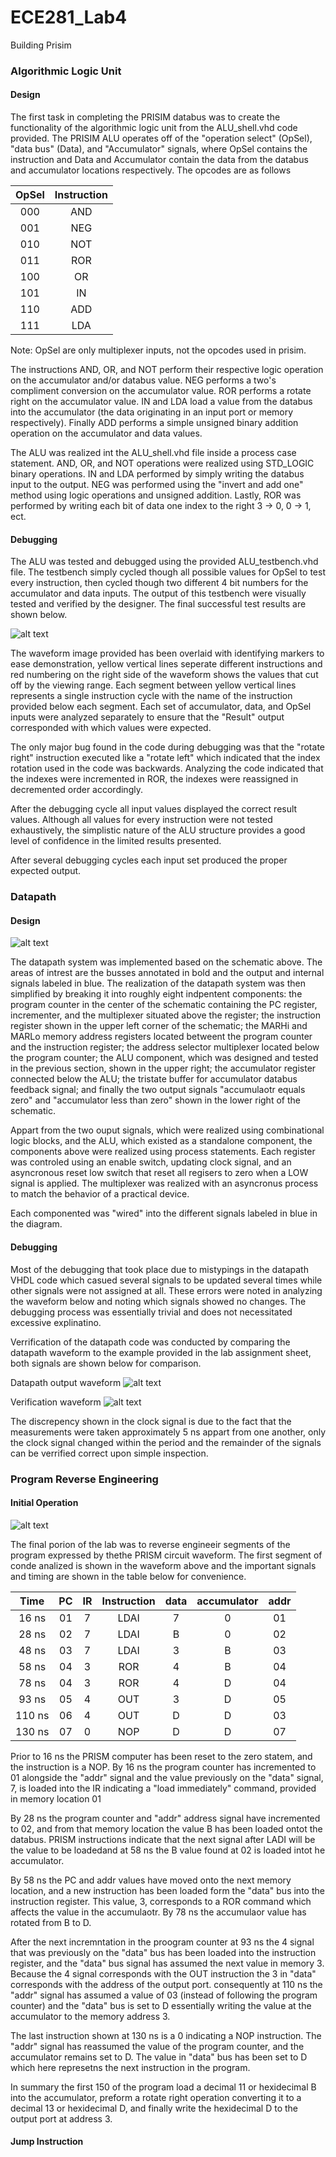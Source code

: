 ECE281_Lab4
===========

Building Prisim

### Algorithmic Logic Unit

#### Design

The first task in completing the PRISIM databus was to create the functionality of the algorithmic logic unit from the ALU_shell.vhd code provided. The PRISIM ALU operates off of the "operation select" (OpSel), "data bus" (Data), and "Accumulator" signals, where OpSel contains the instruction and Data and Accumulator contain the data from the databus and accumulator locations respectively. The opcodes are as follows

|OpSel|Instruction|
|:-:|:-:|
|000|AND|
|001|NEG|
|010|NOT|
|011|ROR|
|100|OR|
|101|IN|
|110|ADD|
|111|LDA|

 Note: OpSel are only multiplexer inputs, not the opcodes used in prisim.
  
The instructions AND, OR, and NOT perform their respective logic operation on the accumulator and/or databus value. NEG performs a two's compliment conversion on the accumulator value. ROR performs a rotate right on the accumulator value. IN and LDA load a value from the databus into the accumulator (the data originating in an input port or memory respectively). Finally ADD performs a simple unsigned binary addition operation on the accumulator and data values.

The ALU was realized int the ALU_shell.vhd file inside a process case statement. AND, OR, and NOT operations were realized using STD_LOGIC binary operations. IN and LDA performed by simply writing the databus input to the output. NEG was performed using the "invert and add one" method using logic operations and unsigned addition. Lastly, ROR was performed by writing each bit of data one index to the right 3 -> 0, 0 -> 1, ect.

#### Debugging

The ALU was tested and debugged using the provided ALU_testbench.vhd file. The testbench simply cycled though all possible values for OpSel to test every instruction, then cycled though two different 4 bit numbers for the accumulator and data inputs. The output of this testbench were visually tested and verified by the designer. The final successful test  results are shown below.

![alt text](https://raw2.github.com/IanGoodbody/ECE281_Lab4/master/ALU_test.jpg "ALU Testbench Waveform")

The waveform image provided has been overlaid with identifying markers to ease demonstration, yellow vertical lines seperate different instructions and red numbering on the right side of the waveform shows the values that cut off by the viewing range. Each segment between yellow vertical lines represents a single instruction cycle with the name of the instruction provided below each segment. Each set of accumulator, data, and OpSel inputs were analyzed separately to ensure that the "Result" output corresponded with which values were expected. 

The only major bug found in the code during debugging was that the "rotate right" instruction executed like a "rotate left" which indicated that the index rotation used in the code was backwards. Analyzing the code indicated that the indexes were incremented in ROR, the indexes were reassigned in decremented order accordingly.

After the debugging cycle all input values displayed the correct result values. Although all values for every instruction were not tested exhaustively, the simplistic nature of the ALU structure provides a good level of confidence in the limited results presented.

After several debugging cycles each input set produced the proper expected output.

### Datapath

#### Design

![alt text](https://raw.githubusercontent.com/IanGoodbody/ECE281_Lab4/master/Datapath.jpg "Datapath Schematic")

The datapath system was implemented based on the schematic above. The areas of intrest are the busses annotated in bold and the output and internal signals labeled in blue. The realization of the datapath system was then simplified by breaking it into roughly eight indpentent components: the program counter in the center of the schematic containing the PC register, incrementer, and the multiplexer situated above the register; the instruction register shown in the upper left corner of the schematic; the MARHi and MARLo memory address registers located betweent the program counter and the instruction register; the address selector multiplexer located below the program counter; the ALU component, which was designed and tested in the previous section, shown in the upper right; the accumulator register connected below the ALU; the tristate buffer for accumulator databus feedback signal; and finally the two output signals "accumulaotr equals zero" and "accumulator less than zero" shown in the lower right of the schematic.

Appart from the two ouput signals, which were realized using combinational logic blocks, and the ALU, which existed as a standalone component, the components above were realized using process statements. Each register was controled using an enable switch, updating clock signal, and an asyncronous reset low switch that reset all regisers to zero when a LOW signal is applied. The multiplexer was realized with an asyncronus process to match the behavior of a practical device. 

Each componented was "wired" into the different signals labeled in blue in the diagram.

#### Debugging

Most of the debugging that took place due to mistypings in the datapath VHDL code which casued several signals to be updated several times while other signals were not assigned at all. These errors were noted in analyzing the waveform below and noting which signals showed no changes. The debugging process was essentially trivial and does not necessitated excessive explinatino.

Verrification of the datapath code was conducted by comparing the datapath waveform to the example provided in the lab assignment sheet, both signals are shown below for comparison.

Datapath output waveform
![alt text](https://raw.githubusercontent.com/IanGoodbody/ECE281_Lab4/master/Datapath_test.jpg "Output Waveform")

Verification waveform
![alt text](https://raw.githubusercontent.com/IanGoodbody/ECE281_Lab4/master/VerificationWave.jpg "Verification")


The discrepency shown in the clock signal is due to the fact that the measurements were taken approximately 5 ns appart from one another, only the clock signal changed within the period and the remainder of the signals can be verrified correct upon simple inspection.

### Program Reverse Engineering

#### Initial Operation

![alt text](https://raw.githubusercontent.com/IanGoodbody/ECE281_Lab4/master/Wave130ns.JPG "Reverse Engineering Wave")

The final porion of the lab was to reverse engineeir segments of the program expressed by thethe PRISM circuit waveform. The first segment of conde analized is shown in the waveform above and the important signals and timing are shown in the table below for convenience.

|Time|PC|IR|Instruction|data|accumulator|addr|
|:-:|:-:|:-:|:-:|:-:|:-:|:-:|
|16 ns|01|7|LDAI|7|0|01|
|28 ns|02|7|LDAI|B|0|02|
|48 ns|03|7|LDAI|3|B|03|
|58 ns|04|3|ROR|4|B|04|
|78 ns|04|3|ROR|4|D|04|
|93 ns|05|4|OUT|3|D|05|
|110 ns|06|4|OUT|D|D|03|
|130 ns|07|0|NOP|D|D|07|

Prior to 16 ns the PRISM computer has been reset to the zero statem, and the instruction is a NOP. By 16 ns the program counter has incremented to 01 alongside the "addr" signal and the value previously on the "data" signal, 7, is loaded into the IR indicating a "load immediately" command, provided in memory location 01

By 28 ns the program counter and "addr" address signal have incremented to 02, and from that memory location the value B has been loaded ontot the databus. PRISM instructions indicate that the next signal after LADI will be the value to be loadedand at 58 ns the B value found at 02 is loaded intot he accumulator.

By 58 ns the PC and addr values have moved onto the next memory location, and a new instruction has been loaded form the "data" bus into the instruction register. This value, 3, corresponds to a ROR command which affects the value in the accumulaotr. By 78 ns the accumulaor value has rotated from B to D.

After the next incremntation in the proogram counter at 93 ns the 4 signal that was previously on the "data" bus has been loaded into the instruction register, and the "data" bus signal has assumed the next value in memory 3. Because the 4 signal corresponds with the OUT instruction the 3 in "data" corresponds with the address of the output port. consequently at 110 ns the "addr" signal has assumed a value of 03 (instead of following the program counter) and the "data" bus is set to D essentially writing the value at the accumulator to the memory address 3.

The last instruction shown at 130 ns is a 0 indicating a NOP instruction. The "addr" signal has reassumed the value of the program counter, and the accumulator remains set to D. The value in "data" bus has been set to D which here represetns the next instruction in the program.

In summary the first 150 of the program load a decimal 11 or hexidecimal B into the accumulator, preform a rotate right operation converting it to a decimal 13 or hexidecimal D, and finally write the hexidecimal D to the output port at address 3.

#### Jump Instruction

